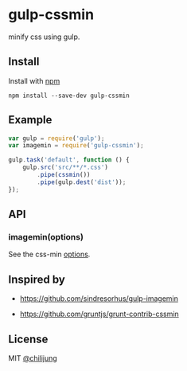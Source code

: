 # gulp-cssmin

minify css using gulp.

## Install

Install with [npm](https://npmjs.org/package/gulp-cssmin)

```
npm install --save-dev gulp-cssmin
```


## Example

```js
var gulp = require('gulp');
var imagemin = require('gulp-cssmin');

gulp.task('default', function () {
	gulp.src('src/**/*.css')
		.pipe(cssmin())
		.pipe(gulp.dest('dist'));
});
```


## API

### imagemin(options)

See the css-min [options](https://github.com/GoalSmashers/clean-css).

## Inspired by

- https://github.com/sindresorhus/gulp-imagemin

- https://github.com/gruntjs/grunt-contrib-cssmin

## License

MIT [@chilijung](http://github.com/chilijung)
